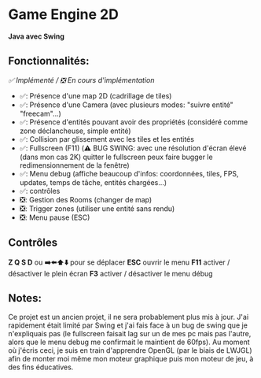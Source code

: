 # Game Engine 2D
**Java avec Swing**
  
## Fonctionnalités:
*✅ Implémenté / ❎ En cours d'implémentation*
- ✅: Présence d'une map 2D (cadrillage de tiles)
- ✅: Présence d'une Camera (avec plusieurs modes: "suivre entité" "freecam"...)
- ✅: Présence d'entités pouvant avoir des propriétés (considéré comme zone déclancheuse, simple entité)
- ✅: Collision par glissement avec les tiles et les entités
- ✅: Fullscreen (F11) (⚠️ BUG SWING: avec une résolution d'écran élevé (dans mon cas 2K) quitter le fullscreen peux faire bugger le redimensionnement de la fenêtre)
- ✅: Menu debug (affiche beaucoup d'infos: coordonnées, tiles, FPS, updates, temps de tâche, entités chargées...)
- ✅: contrôles
- ❎: Gestion des Rooms (changer de map)
- ❎: Trigger zones (utiliser une entité sans rendu)
- ❎: Menu pause (ESC) 
  
## Contrôles
**Z Q S D** ou **➡️⬅️⬆️⬇️** pour se déplacer
**ESC** ouvrir le menu
**F11** activer / désactiver le plein écran
**F3** activer / désactiver le menu débug
  
## Notes:
Ce projet est un ancien projet, il ne sera probablement plus mis à jour. 
J'ai rapidement était limité par Swing et j'ai fais face à un bug de swing que je n'expliquais pas (le fullscreen faisait lag sur un de mes pc mais pas l'autre, alors que le menu debug me confirmait le maintient de 60fps).
Au moment où j'écris ceci, je suis en train d'apprendre OpenGL (par le biais de LWJGL) afin de monter moi même mon moteur graphique puis mon moteur de jeu, à des fins éducatives.
